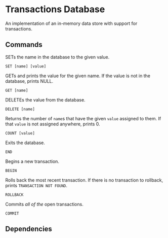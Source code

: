 # Transactions Database
An implementation of an in-memory data store with support for transactions.

## Commands

SETs the name in the database to the given value.

    SET [name] [value]

GETs and prints the value for the given name. If the value is not in the database, prints NULL.

    GET [name]

DELETEs the value from the database.

    DELETE [name]

Returns the number of `name`s that have the given `value` assigned to them. If that `value` is not assigned anywhere, prints 0.

    COUNT [value]

Exits the database.

    END

Begins a new transaction.

    BEGIN

Rolls back the most recent transaction. If there is no transaction to rollback, prints `TRANSACTION NOT FOUND`.

    ROLLBACK

Commits *all of the* open transactions.

    COMMIT

## Dependencies
